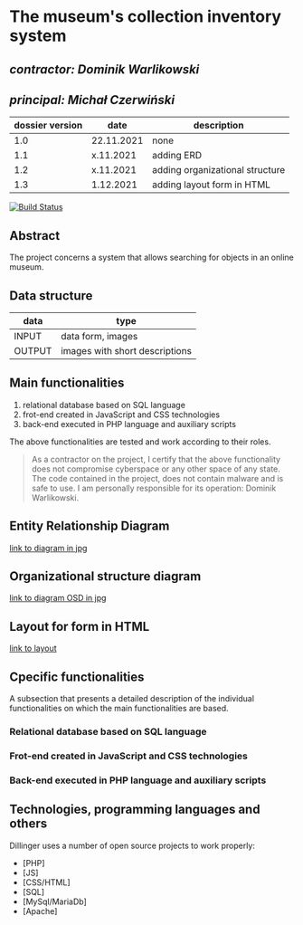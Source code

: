 #  The museum's collection inventory system

## _contractor: Dominik Warlikowski_
## _principal: Michał Czerwiński_


| dossier version | date | description |
| ------ | ------ | ------ |
| 1.0 | 22.11.2021 | none |
| 1.1 | x.11.2021 | adding ERD |
| 1.2 | x.11.2021 | adding organizational structure |
| 1.3 | 1.12.2021 | adding layout form in HTML |


[![Build Status](https://travis-ci.org/joemccann/dillinger.svg?branch=master)](https://travis-ci.org/joemccann/dillinger)

## Abstract 
The project concerns a system that allows searching for objects in an online museum.

## Data structure

| data | type |
| ------ | ------ |
| INPUT | data form, images |
| OUTPUT | images with short descriptions |

## Main functionalities

1. relational database based on SQL language
1. frot-end created in JavaScript and CSS technologies
1. back-end executed in PHP language and auxiliary scripts

The above functionalities are tested and work according to their roles.

> As a contractor on the project, I certify that the above functionality 
> does not compromise cyberspace or any other space of any state. 
> The code contained in the project, does not contain malware and is safe to use. 
> I am personally responsible for its operation: Dominik Warlikowski.
## Entity Relationship Diagram

[link to diagram in jpg][erd]

## Organizational structure diagram

[link to diagram OSD in jpg][osd]

## Layout for form in HTML

[link to layout][layout]

## Cpecific functionalities

A subsection that presents a detailed description of the individual functionalities on which the main functionalities are based.

### Relational database based on SQL language

### Frot-end created in JavaScript and CSS technologies

### Back-end executed in PHP language and auxiliary scripts

## Technologies, programming languages and others

Dillinger uses a number of open source projects to work properly:

- [PHP]
- [JS]
- [CSS/HTML]
- [SQL]
- [MySql/MariaDb]
- [Apache]

 [erd]: <https://github.com/Michal3456/3ai4/tree/main/22/Diagram ERD.jpg>
 [osd]: <https://github.com/Michal3456/3ai4/blob/main/22/sprites/org.drawio.png>
 [layout]:<https://github.com/Michal3456/3ai4/blob/main/22/sprites/layout.png>
